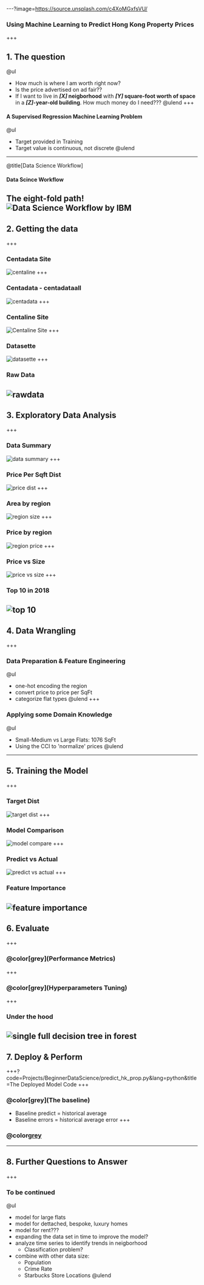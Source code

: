 ---?image=https://source.unsplash.com/c4XoMGxfsVU/
### Using Machine Learning to Predict Hong Kong Property Prices
+++
## 1. The question
@ul
* How much is where I am worth right now?  
* Is the price advertised on ad fair??
* If I want to live in **_[X]_ neigborhood** with **_[Y]_ square-foot worth of space** in a **_[Z]_-year-old building**. How much money do I need???
@ulend
+++
#### A Supervised Regression Machine Learning Problem
@ul
* Target provided in Training
* Target value is continuous, not discrete
@ulend
---
@title[Data Science Workflow]
#### Data Scince Workflow
The eight-fold path!
![Data Science Workflow by IBM](https://developer.ibm.com/dwblog/wp-content/uploads/sites/73/WatsonExplorer-DSX-p1-768x511.png)
---
## 2. Getting the data
+++
### Centadata Site
![centaline](Projects/BeginnerDataScience/pitch/2-centadata.png)
+++
### Centadata - centadataall
![centadata](Projects/BeginnerDataScience/pitch/2-centadataall.png)
+++
### Centaline Site
![Centaline Site](Projects/BeginnerDataScience/pitch/2-centadata-site.png)
+++
### Datasette
![datasette](Projects/BeginnerDataScience/pitch/2-datasette.png)
+++
### Raw Data
![rawdata](Projects/BeginnerDataScience/pitch/2-rawdata.png)
---
## 3. Exploratory Data Analysis
+++
### Data Summary
![data summary](Projects/BeginnerDataScience/pitch/3-data-summary.png)
+++
### Price Per Sqft Dist
![price dist](Projects/BeginnerDataScience/pitch/3-area-dist.png)
+++
### Area by region
![region size](Projects/BeginnerDataScience/pitch/3-area.png)
+++
### Price by region
![region price](Projects/BeginnerDataScience/pitch/3-price-per-sqf.png)
+++
### Price vs Size
![price vs size](Projects/BeginnerDataScience/pitch/3-price-size.png)
+++
### Top 10 in 2018
![top 10](Projects/BeginnerDataScience/pitch/3-top10-2018.png)
---
## 4. Data Wrangling
+++
### Data Preparation & Feature Engineering
@ul
* one-hot encoding the region
* convert price to price per SqFt
* categorize flat types
@ulend
+++
### Applying some Domain Knowledge
@ul
* Small-Medium vs Large Flats: 1076 SqFt
* Using the CCI to 'normalize' prices
@ulend
---
## 5. Training the Model
+++
### Target Dist
![target dist](Projects/BeginnerDataScience/pitch/5-targetdist.png)
+++
### Model Comparison
![model compare](Projects/BeginnerDataScience/pitch/5-model-compare.png)
+++
### Predict vs Actual
![predict vs actual](Projects/BeginnerDataScience/pitch/5-predict-actual.png)
+++
### Feature Importance
![feature importance](Projects/BeginnerDataScience/pitch/5-feature-importance.png)
---
## 6. Evaluate
+++
### @color[grey](Performance Metrics)
+++
### @color[grey](Hyperparameters Tuning)
+++
### Under the hood
![single full decision tree in forest](Projects/BeginnerDataScience/pitch/6-small_tree.png)
---
## 7. Deploy & Perform
+++?code=Projects/BeginnerDataScience/predict_hk_prop.py&lang=python&title=The Deployed Model Code
+++
### @color[grey](The baseline)
* Baseline predict = historical average
* Baseline errors = historical average error
+++
### @color[grey](Conclusion)

---
## 8. Further Questions to Answer
+++
### To be continued
@ul
* model for large flats
* model for dettached, bespoke, luxury homes
* model for rent???
* expanding the data set in time to improve the model?
* analyze time series to identify trends in neigborhood
  * Classification problem?
* combine with other data size:
  * Population
  * Crime Rate
  * Starbucks Store Locations
@ulend
